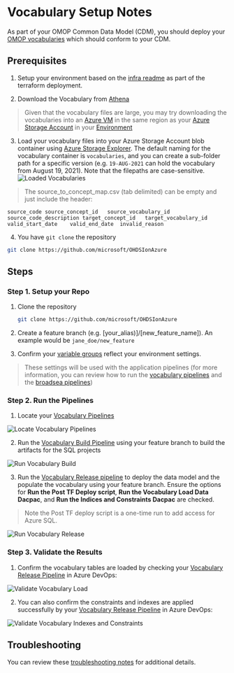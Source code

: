 # Vocabulary Setup Notes

As part of your OMOP Common Data Model (CDM), you should deploy your [OMOP vocabularies](https://www.ohdsi.org/data-standardization/vocabulary-resources/) which should conform to your CDM.

## Prerequisites

1. Setup your environment based on the [infra readme](/infra/README.md) as part of the terraform deployment.

2. Download the Vocabulary from [Athena](http://athena.ohdsi.org/)

> Given that the vocabulary files are large, you may try downloading the vocabularies into an [Azure VM](https://docs.microsoft.com/en-us/azure/virtual-machines/windows/quick-create-portal) in the same region as your [Azure Storage Account](https://docs.microsoft.com/en-us/azure/storage/common/storage-account-overview) in your [Environment](/infra/terraform/omop/README.md/#environment-terraform)
  
3. Load your vocabulary files into your Azure Storage Account blob container using [Azure Storage Explorer](https://azure.microsoft.com/en-us/features/storage-explorer/).  The default naming for the vocabulary container is `vocabularies`, and you can create a sub-folder path for a specific version (e.g. `19-AUG-2021` can hold the vocabulary from August 19, 2021).  Note that the filepaths are case-sensitive.
  ![Loaded Vocabularies](/docs/media/vocabulary_storage_account.png)

> The source_to_concept_map.csv (tab delimited) can be empty and just include the header:

```csv
source_code	source_concept_id	source_vocabulary_id	source_code_description	target_concept_id	target_vocabulary_id	valid_start_date	valid_end_date	invalid_reason
```

4. You have `git clone` the repository

```bash
git clone https://github.com/microsoft/OHDSIonAzure
```

## Steps

### Step 1. Setup your Repo

1. Clone the repository

    ```bash
    git clone https://github.com/microsoft/OHDSIonAzure
    ```

2. Create a feature branch (e.g. [your_alias)]/[new_feature_name]). An example would be `jane_doe/new_feature`

3. Confirm your [variable groups](/docs/update_your_variables.md) reflect your environment settings.

> These settings will be used with the application pipelines (for more information, you can review how to run the [vocabulary pipelines](/pipelines/README.md/#vocabulary-pipelines) and the [broadsea pipelines](/pipelines/README.md/#broadsea-pipelines))

### Step 2. Run the Pipelines

1. Locate your [Vocabulary Pipelines](/pipelines/README.md/#vocabulary-pipelines)

![Locate Vocabulary Pipelines](/docs/media/run_vocabulary_pipeline_0.png)

2. Run the [Vocabulary Build Pipeline](/pipelines//vocabulary_build_pipeline.yaml) using your feature branch to build the artifacts for the SQL projects

![Run Vocabulary Build](/docs/media/vocabulary_build_pipeline.png)

3. Run the [Vocabulary Release pipeline](/pipelines/vocabulary_release_pipeline.yaml) to deploy the data model and the populate the vocabulary using your feature branch.  Ensure the options for **Run the Post TF Deploy script**, **Run the Vocabulary Load Data Dacpac**, and **Run the Indices and Constraints Dacpac** are checked.

> Note the Post TF deploy script is a one-time run to add access for Azure SQL.

![Run Vocabulary Release](/docs/media/vocabulary_release_pipeline.png)

### Step 3. Validate the Results

1. Confirm the vocabulary tables are loaded by checking your [Vocabulary Release Pipeline](/pipelines/README.md/#vocabulary-release-pipeline) in Azure DevOps:

![Validate Vocabulary Load](/docs/media/validate_vocabulary_load.png)

2. You can also confirm the constraints and indexes are applied successfully by your [Vocabulary Release Pipeline](/pipelines/README.md#vocabulary-release-pipeline) in Azure DevOps:

![Validate Vocabulary Indexes and Constraints](/docs/media/validate_vocabulary_load_1.png)

## Troubleshooting

You can review these [troubleshooting notes](/docs/troubleshooting/troubleshooting_vocabulary.md) for additional details.
